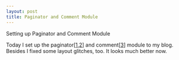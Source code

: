 ```yaml
---
layout: post
title: Paginator and Comment Module	
---
```


Setting up Paginator and Comment Module

Today I set up the paginator[[1](http://jekyllrb.com/docs/pagination/),[2](http://www.ericlagergren.com/blog/jekyll-pagination/)] and comment[[3](http://duoshuo.com/)] module to my blog. Besides I fixed some layout glitches, too. It looks much better now. 